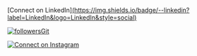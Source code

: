 [Connect on LinkedIn][(https://img.shields.io/badge/--linkedin?label=LinkedIn&logo=LinkedIn&style=social)](https://www.linkedin.com/in/gabrielpoianas/)

[![followersGit](https://img.shields.io/github/followers/gabrielpoianas?style=social)](https://github.com/gabrielpoianas)

[![Connect on Instagram](https://img.shields.io/badge/Instagram-E4405F?style=for-the-badge&logo=instagram&logoColor=white)](https://www.instagram.com/_poianas)
